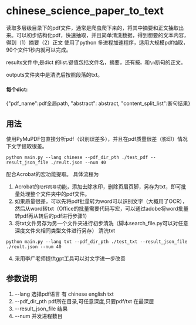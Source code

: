 # chinese_science_paper_to_text
读取多层级目录下的pdf文件，通常是爬虫爬下来的，将其中摘要和正文抽取出来。可以初步结构化pdf，快速抽取，并且简单清洗数据，得到想要的文本内容，得到（1）摘要（2）正文
使用了python 多进程加速程序，适用大规模pdf抽取，90个文件1秒内就可以完成。 

results文件中,是dict 的list.键值包括文件名，摘要，还有按`。`和`\n`断句的正文。

outputs文件夹中是清洗后按照段落的txt。

#### 每个dict:
 {"pdf_name":pdf全局path, "abstract": abstract, "content_split_list":断句结果}

## 用法

使用PyMuPDF包直接分析pdf（识别误差多），并且在pdf质量很差（影印）情况下文字提取很差。
```Python3
python main.py --lang chinese --pdf_dir_pth ./test_pdf --result_json_file ./reult.json --num 40
```
配合Acrobat的宏功能提取。
具体流程为

1. Acrobat的``动作向导``功能，添加去除水印，删除页眉页脚，另存为txt，即可批量处理整个文件夹中的pdf文件。
2. 如果质量很差，可以先将pdf批量转为word可以识别文字（大概用了OCR），然后从word转txt（Office的批量需要代码写宏，可以通过adobe将word批量转pdf再从转后的pdf进行步骤1）
3. 将txt文件另存为另一个文件夹进行初步清洗（脚本search_file.py可以对任意深度文件夹相同类型文件进行另存）
清洗txt
```Python3、
python main.py --lang txt --pdf_dir_pth ./test_txt --result_json_file ./reult.json --num 40
```
4. 采用李广老师提供gpt工具可以对文字进一步改善


## 参数说明
1. --lang 选择pdf语言 有 chinese english txt 
2. --pdf_dir_pth  pdf所在目录,可任意深度,只要pdf/txt 在最深层
3. --result_json_file 结果
4. --num 并发进程数目
